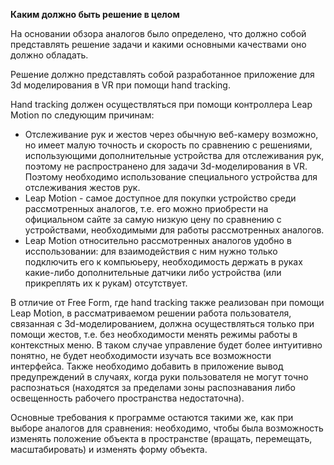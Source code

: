 **Каким должно быть решение в целом**

На основании обзора аналогов было определено, что должно собой представлять решение задачи и какими основными качествами оно должно обладать.

Решение должно представлять собой разработанное приложение для 3d моделирования в VR при помощи hand tracking.

Hand tracking должен осуществляться при помощи контроллера Leap Motion по следующим причинам:

- Отслеживание рук и жестов через обычную веб-камеру возможно, но имеет малую точность и скорость по сравнению с решениями, использующими дополнительные устройства для отслеживания рук, поэтому не распространено для задачи 3d-моделирования в VR. Поэтому необходимо использование специального устройства для отслеживания жестов рук.
- Leap Motion - самое доступное для покупки устройство среди рассмотренных аналогов, т.е. его можно приобрести на официальном сайте за самую низкую цену по сравнению с устройствами, необходимыми для работы рассмотренных аналогов.
- Leap Motion относительно рассмотренных аналогов удобно в исспользовании: для взаимодействия с ним нужно только подключить его к компьюьеру, необходимость держать в руках какие-либо дополнительные датчики либо устройства (или прикреплять их к рукам) отсутствует.

В отличие от Free Form, где hand tracking также реализован при помощи Leap Motion, в рассматриваемом решении работа пользователя, связанная с 3d-моделированием, должна осуществляться только при помощи жестов, т.е. без необходимости менять режимы работы в контекстных меню. В таком случае управление будет более интуитивно понятно, не будет необходимости изучать все возможности интерфейса.
Также необходимо добавить в приложение вывод предупреждений в случаях, когда руки пользователя не могут точно распознаться (находятся за пределами зоны распознавания либо освещенность рабочего пространства недостаточна).

Основные требования к программе остаются такими же, как при выборе аналогов для сравнения: необходимо, чтобы была возможность изменять положение объекта в пространстве (вращать, перемещать, масштабировать) и изменять форму объекта.

